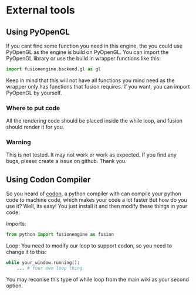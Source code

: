 # External tools

## Using PyOpenGL
If you cant find some function you need in this engine, the you could use PyOpenGL as the engine is build on PyOpenGL. You can import the PyOpenGL library or use the build in wrapper functions like this:
```python
import fusionengine.backend.gl as gl
```
Keep in mind that this will not have all functions you mind need as the wrapper only has functions that fusion requires. If you want, you can import PyOpenGL by yourself.

### Where to put code
All the rendering code should be placed inside the while loop, and fusion should render it for you.

### Warning
This is not tested. It may not work or work as expected. If you find any bugs, please create a issue on github. Thank you.

## Using Codon Compiler
So you heard of [codon](https://docs.exaloop.io/codon/), a python compiler with can compile your python code to machine code, which makes your code a lot faster But how do you use it? Well, its easy! You just install it and then modify these things in your code:

Imports:
```python
from python import fusionengine as fusion
```

Loop:
You need to modify our loop to support codon, so you need to change it to this:
```python
while your_window.running():
    ... # Your own loop thing
```
You may reconise this type of while loop from the main wiki as your second option.